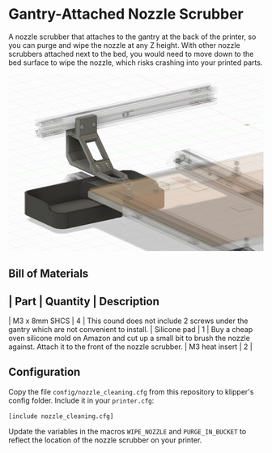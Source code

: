 # Gantry-Attached Nozzle Scrubber

A nozzle scrubber that attaches to the gantry at the back of the printer, so you can purge and wipe the nozzle at any Z height. With other nozzle scrubbers attached next to the bed, you would need to move down to the bed surface to wipe the nozzle, which risks crashing into your printed parts.

![Preview](images/assembly.png)

## Bill of Materials

| Part | Quantity | Description
---------------------
| M3 x 8mm SHCS | 4 | This cound does not include 2 screws under the gantry which are not convenient to install.
| Silicone pad | 1 | Buy a cheap oven silicone mold on Amazon and cut up a small bit to brush the nozzle against. Attach it to the front of the nozzle scrubber.
| M3 heat insert | 2 | 

## Configuration

Copy the file `config/nozzle_cleaning.cfg` from this repository to klipper's config folder. Include it in your `printer.cfg`:

```
[include nozzle_cleaning.cfg]
```

Update the variables in the macros `WIPE_NOZZLE` and `PURGE_IN_BUCKET` to reflect the location of the nozzle scrubber on your printer.
